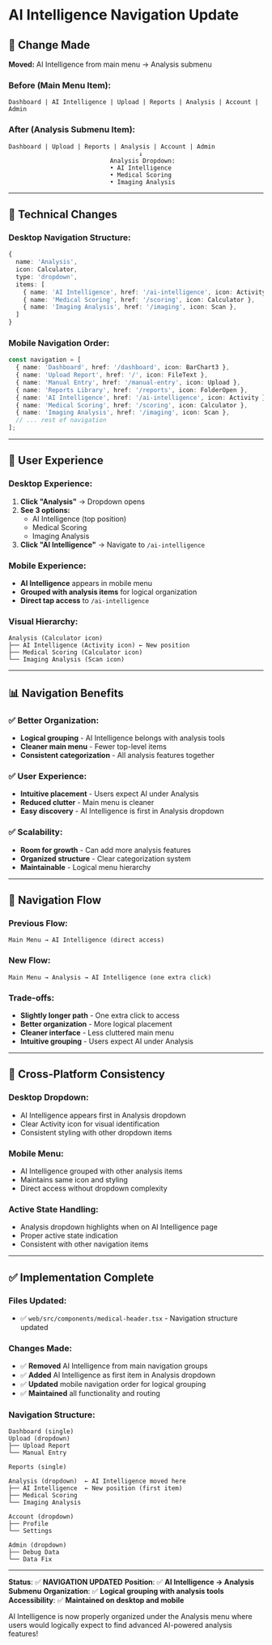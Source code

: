 # AI Intelligence Navigation Update

## 🎯 **Change Made**

**Moved:** AI Intelligence from main menu → Analysis submenu

### **Before (Main Menu Item):**
```
Dashboard | AI Intelligence | Upload | Reports | Analysis | Account | Admin
```

### **After (Analysis Submenu Item):**
```
Dashboard | Upload | Reports | Analysis | Account | Admin
                                    ↓
                            Analysis Dropdown:
                            • AI Intelligence
                            • Medical Scoring  
                            • Imaging Analysis
```

---

## 🔧 **Technical Changes**

### **Desktop Navigation Structure:**
```typescript
{
  name: 'Analysis',
  icon: Calculator,
  type: 'dropdown',
  items: [
    { name: 'AI Intelligence', href: '/ai-intelligence', icon: Activity },  // ← Moved here
    { name: 'Medical Scoring', href: '/scoring', icon: Calculator },
    { name: 'Imaging Analysis', href: '/imaging', icon: Scan },
  ]
}
```

### **Mobile Navigation Order:**
```typescript
const navigation = [
  { name: 'Dashboard', href: '/dashboard', icon: BarChart3 },
  { name: 'Upload Report', href: '/', icon: FileText },
  { name: 'Manual Entry', href: '/manual-entry', icon: Upload },
  { name: 'Reports Library', href: '/reports', icon: FolderOpen },
  { name: 'AI Intelligence', href: '/ai-intelligence', icon: Activity },  // ← Grouped with analysis
  { name: 'Medical Scoring', href: '/scoring', icon: Calculator },
  { name: 'Imaging Analysis', href: '/imaging', icon: Scan },
  // ... rest of navigation
];
```

---

## 🎨 **User Experience**

### **Desktop Experience:**
1. **Click "Analysis"** → Dropdown opens
2. **See 3 options:**
   - AI Intelligence (top position)
   - Medical Scoring
   - Imaging Analysis
3. **Click "AI Intelligence"** → Navigate to `/ai-intelligence`

### **Mobile Experience:**
- **AI Intelligence** appears in mobile menu
- **Grouped with analysis items** for logical organization
- **Direct tap access** to `/ai-intelligence`

### **Visual Hierarchy:**
```
Analysis (Calculator icon)
├── AI Intelligence (Activity icon) ← New position
├── Medical Scoring (Calculator icon)
└── Imaging Analysis (Scan icon)
```

---

## 📊 **Navigation Benefits**

### **✅ Better Organization:**
- **Logical grouping** - AI Intelligence belongs with analysis tools
- **Cleaner main menu** - Fewer top-level items
- **Consistent categorization** - All analysis features together

### **✅ User Experience:**
- **Intuitive placement** - Users expect AI under Analysis
- **Reduced clutter** - Main menu is cleaner
- **Easy discovery** - AI Intelligence is first in Analysis dropdown

### **✅ Scalability:**
- **Room for growth** - Can add more analysis features
- **Organized structure** - Clear categorization system
- **Maintainable** - Logical menu hierarchy

---

## 🔄 **Navigation Flow**

### **Previous Flow:**
```
Main Menu → AI Intelligence (direct access)
```

### **New Flow:**
```
Main Menu → Analysis → AI Intelligence (one extra click)
```

### **Trade-offs:**
- **Slightly longer path** - One extra click to access
- **Better organization** - More logical placement
- **Cleaner interface** - Less cluttered main menu
- **Intuitive grouping** - Users expect AI under Analysis

---

## 📱 **Cross-Platform Consistency**

### **Desktop Dropdown:**
- AI Intelligence appears first in Analysis dropdown
- Clear Activity icon for visual identification
- Consistent styling with other dropdown items

### **Mobile Menu:**
- AI Intelligence grouped with other analysis items
- Maintains same icon and styling
- Direct access without dropdown complexity

### **Active State Handling:**
- Analysis dropdown highlights when on AI Intelligence page
- Proper active state indication
- Consistent with other navigation items

---

## ✅ **Implementation Complete**

### **Files Updated:**
- ✅ `web/src/components/medical-header.tsx` - Navigation structure updated

### **Changes Made:**
- ✅ **Removed** AI Intelligence from main navigation groups
- ✅ **Added** AI Intelligence as first item in Analysis dropdown
- ✅ **Updated** mobile navigation order for logical grouping
- ✅ **Maintained** all functionality and routing

### **Navigation Structure:**
```
Dashboard (single)
Upload (dropdown)
├── Upload Report
└── Manual Entry

Reports (single)

Analysis (dropdown)  ← AI Intelligence moved here
├── AI Intelligence  ← New position (first item)
├── Medical Scoring
└── Imaging Analysis

Account (dropdown)
├── Profile
└── Settings

Admin (dropdown)
├── Debug Data
└── Data Fix
```

---

**Status**: ✅ **NAVIGATION UPDATED**
**Position**: ✅ **AI Intelligence → Analysis Submenu**
**Organization**: ✅ **Logical grouping with analysis tools**
**Accessibility**: ✅ **Maintained on desktop and mobile**

AI Intelligence is now properly organized under the Analysis menu where users would logically expect to find advanced AI-powered analysis features!